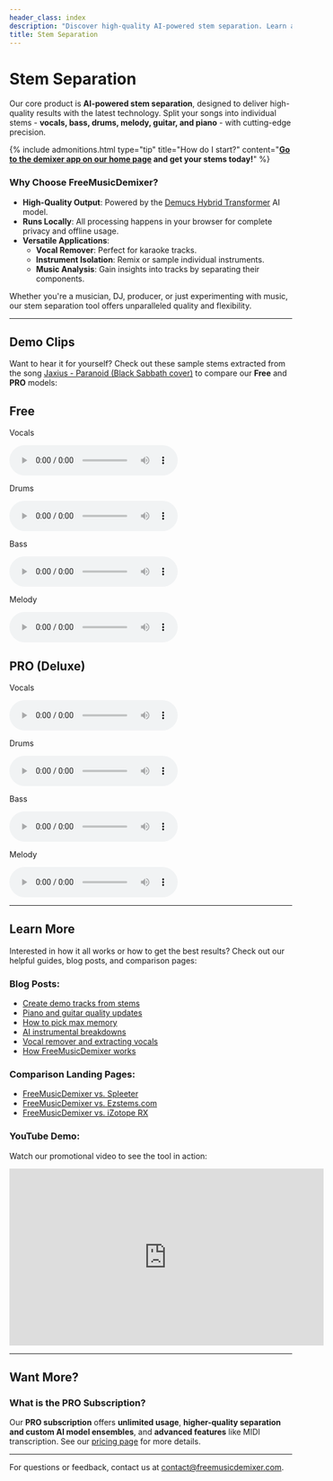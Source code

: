 ```yaml
---
header_class: index
description: "Discover high-quality AI-powered stem separation. Learn about the technology that powers FreeMusicDemixer and try our demo clips."
title: Stem Separation
---
```


# Stem Separation

Our core product is **AI-powered stem separation**, designed to deliver high-quality results with the latest technology. Split your songs into individual stems - **vocals, bass, drums, melody, guitar, and piano** - with cutting-edge precision.

{% include admonitions.html
    type="tip"
    title="How do I start?"
    content="**[Go to the demixer app on our home page](/#demixer-app) and get your stems today!**"
%}

### Why Choose FreeMusicDemixer?

- **High-Quality Output**: Powered by the [Demucs Hybrid Transformer](https://github.com/facebookresearch/demucs) AI model.
- **Runs Locally**: All processing happens in your browser for complete privacy and offline usage.
- **Versatile Applications**:
  - **Vocal Remover**: Perfect for karaoke tracks.
  - **Instrument Isolation**: Remix or sample individual instruments.
  - **Music Analysis**: Gain insights into tracks by separating their components.

Whether you're a musician, DJ, producer, or just experimenting with music, our stem separation tool offers unparalleled quality and flexibility.

---

## Demo Clips

Want to hear it for yourself? Check out these sample stems extracted from the song [Jaxius - Paranoid (Black Sabbath cover)](https://www.jaxiusmusic.com/file-share/4a94f6cf-a844-4d72-b849-328829fe158f) to compare our **Free** and **PRO** models:

<div class="card-container" id="demo-app">
  <div class="card">
    <div class="card-content">
      <h2 class="card-title">Free</h2>
      <p>Vocals</p>
      <audio controls>
        <source src="/assets/clips/paranoid_jaxius_vocals_free.mp3" type="audio/mp3">
      </audio>
      <p>Drums</p>
      <audio controls>
        <source src="/assets/clips/paranoid_jaxius_drums_free.mp3" type="audio/mp3">
      </audio>
      <p>Bass</p>
      <audio controls>
        <source src="/assets/clips/paranoid_jaxius_bass_free.mp3" type="audio/mp3">
      </audio>
      <p>Melody</p>
      <audio controls>
        <source src="/assets/clips/paranoid_jaxius_melody_free.mp3" type="audio/mp3">
      </audio>
    </div>
  </div>

  <div class="card">
    <div class="card-content">
      <h2 class="card-title">PRO (Deluxe)</h2>
      <p>Vocals</p>
      <audio controls>
        <source src="/assets/clips/paranoid_jaxius_vocals_pro.mp3" type="audio/mp3">
      </audio>
      <p>Drums</p>
      <audio controls>
        <source src="/assets/clips/paranoid_jaxius_drums_pro.mp3" type="audio/mp3">
      </audio>
      <p>Bass</p>
      <audio controls>
        <source src="/assets/clips/paranoid_jaxius_bass_pro.mp3" type="audio/mp3">
      </audio>
      <p>Melody</p>
      <audio controls>
        <source src="/assets/clips/paranoid_jaxius_melody_pro.mp3" type="audio/mp3">
      </audio>
    </div>
  </div>
</div>

---

## Learn More

Interested in how it all works or how to get the best results? Check out our helpful guides, blog posts, and comparison pages:

### Blog Posts:
- [Create demo tracks from stems](/getting-started/2025/01/01/Create-demo-tracks-stems)
- [Piano and guitar quality updates](/announcements/2024/12/23/Piano-guitar-quality-efficiency)
- [How to pick max memory](/getting-started/2024/09/20/How-to-pick-max-memory)
- [AI instrumental breakdowns](/getting-started/2024/08/31/Separate-music-instrumental-breakdowns-AI)
- [Vocal remover and extracting vocals](/getting-started/2024/08/24/Vocal-remover-extract-vocals)
- [How FreeMusicDemixer works](/under-the-hood/2023/10/23/How-freemusicdemixer-works)

### Comparison Landing Pages:
- [FreeMusicDemixer vs. Spleeter](/vs-spleeter)
- [FreeMusicDemixer vs. Ezstems.com](/vs-ezstems)
- [FreeMusicDemixer vs. iZotope RX](/vs-izotope-rx)

### YouTube Demo:
Watch our promotional video to see the tool in action:
<iframe width="560" height="315" src="https://www.youtube.com/embed/O1vbXB8K_DI?si=wHyyUnjeysRQM_I4" title="YouTube video player" frameborder="0" allow="accelerometer; autoplay; clipboard-write; encrypted-media; gyroscope; picture-in-picture; web-share" referrerpolicy="strict-origin-when-cross-origin" allowfullscreen></iframe>

---

## Want More?

### What is the PRO Subscription?
Our **PRO subscription** offers **unlimited usage**, **higher-quality separation and custom AI model ensembles**, and **advanced features** like MIDI transcription. See our [pricing page](/pricing) for more details.

---

For questions or feedback, contact us at [contact@freemusicdemixer.com](mailto:contact@freemusicdemixer.com).
